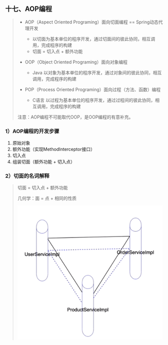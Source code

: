 ## 十七、AOP编程

> - AOP（Aspect Oriented Programing）面向切面编程 == Spring动态代理开发
>   - 以切面为基本单位的程序开发，通过切面间的彼此协同，相互调用，完成程序的构建
>   - 切面 = 切入点 + 额外功能
>
> - OOP（Object Oriented Programing）面向对象编程
>   - Java 以对象为基本单位的程序开发，通过对象间的彼此协同，相互调用，完成程序的构建
>
> - POP（Process Oriented Programing）面向过程（方法、函数）编程
>   - C语言 以过程为基本单位的程序开发，通过过程间的彼此协同，相互调用，完成程序的构建
>
> 注意：AOP编程不可能取代OOP，是OOP编程的有意补充。

### 1）AOP编程的开发步骤

1. 原始对象
2. 额外功能（实现MethodInterceptor接口）
3. 切入点
4. 组装切面（额外功能 + 切入点）

### 2）切面的名词解释

> 切面 = 切入点 + 额外功能
>
> 几何学：面 = 点 + 相同的性质
>
> ![Aspec](./_Images/Aspect.png)